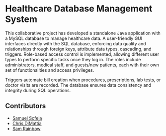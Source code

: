 # Healthcare Database Management System

This collaborative project has developed a standalone Java application with a MySQL database to manage healthcare data. A user-friendly GUI interfaces directly with the SQL database, enforcing data quality and relationships through foreign keys, attribute data types, cascading, and triggers. Role-based access control is implemented, allowing different user types to perform specific tasks once they log in. The roles include administrators, medical staff, and guests/new patients, each with their own set of functionalities and access privileges. 

Triggers automate bill creation when procedures, prescriptions, lab tests, or doctor visits are recorded. The database ensures data consistency and integrity during SQL operations.

## Contributors

- [Samuel Sofela](https://github.com/sofels)
- [Chris DiMattia](https://github.com/chd-vicis)
- [Sam Rainbow](https://github.com/SMRain10)


